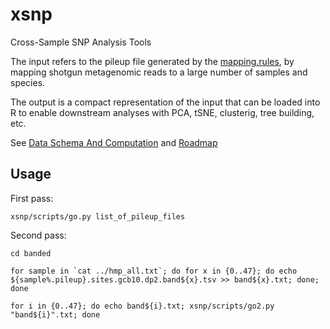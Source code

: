 # xsnp
Cross-Sample SNP Analysis Tools

The input refers to the pileup file generated by the [mapping.rules](https://github.com/czbiohub/sunbeam_gt-pro/blob/master/rules/mapping/mapping.rules), by mapping shotgun metagenomic reads to a large number of samples and species.   

The output is a compact representation of the input that can be loaded into R to enable downstream analyses with PCA, tSNE, clusterig, tree building, etc.

See [Data Schema And Computation](https://github.com/czbiohub/xsnp/wiki/Data-Schema-And-Computation) and [Roadmap](https://github.com/czbiohub/xsnp/wiki/Roadmap)

## Usage

First pass:

```
xsnp/scripts/go.py list_of_pileup_files
```

Second pass:
```
cd banded

for sample in `cat ../hmp_all.txt`; do for x in {0..47}; do echo ${sample%.pileup}.sites.gcb10.dp2.band${x}.tsv >> band${x}.txt; done; done

for i in {0..47}; do echo band${i}.txt; xsnp/scripts/go2.py "band${i}".txt; done
```
